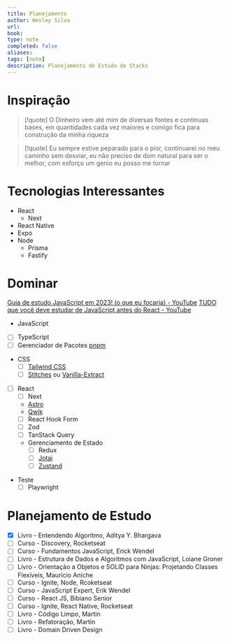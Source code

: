 ```yaml
---
title: Planejamento
author: Wesley Silva
url:
book:
type: note
completed: false
aliases:
tags: [note]
description: Planejamento de Estudo de Stacks
---
```

# Inspiração
>[!quote]
O Dinheiro vem até mim de diversas fontes e contínuas bases, em quantidades cada vez maiores e comigo fica para construção da minha riqueza

>[!quote]
>Eu sempre estive peparado para o pior, continuarei no meu caminho sem desviar, eu não preciso de dom natural para ser o melhor, com esforço um genio eu posso me tornar

# Tecnologias Interessantes
- React
	- Next
- React Native
- Expo
- Node
	- Prisma
	- Fastify

# Dominar
[Guia de estudo JavaScript em 2023! (o que eu focaria) - YouTube](https://www.youtube.com/watch?v=EDotqZwJ4aA)
[TUDO que você deve estudar de JavaScript antes do React - YouTube](https://www.youtube.com/watch?v=37SwqREHRGI)
- JavaScript
- [ ] TypeScript
- [ ] Gerenciador de Pacotes [pnpm](https://pnpm.io/pt/)
- CSS
	- [ ] [Tailwind CSS](https://tailwindcss.com/)
	- [ ] [Stitches](https://stitches.dev/) ou [Vanilla-Extract](https://vanilla-extract.style/)
 - [ ] React
	 - [ ] Next
	 - [Astro](https://astro.build/)
	 - [Qwik](https://qwik.builder.io/)
	 - [ ] React Hook Form
	 - [ ] Zod
	 - [ ] TanStack Query
	- Gerenciamento de Estado
		- [ ] Redux
		- [ ] [Jotai](https://jotai.org/)
		- [ ] [Zustand](https://zustand-demo.pmnd.rs/)
- Teste
	- [ ] Playwright
 
# Planejamento de Estudo
- [x] Livro - Entendendo Algoritmo, Aditya Y. Bhargava
- [ ] Curso - Discovery, Rocketseat
- [ ] Curso - Fundamentos JavaScript, Erick Wendel
- [ ] Livro - Estrutura de Dados e Algoritmos com JavaScript, Loiane Groner
- [ ] Livro - Orientação a Objetos e SOLID para Ninjas: Projetando Classes Flexíveis, Mauricio Aniche
- [ ] Curso - Ignite, Node, Rcoketseat
- [ ] Curso - JavaScript Expert, Erik Wendel
- [ ] Curso - React JS, Bibiano Senior
- [ ] Curso - Ignite, React Native, Rocketseat
- [ ] Livro - Código Limpo, Martin
- [ ] Livro - Refatoração, Martin
- [ ] Livro - Domain Driven Design